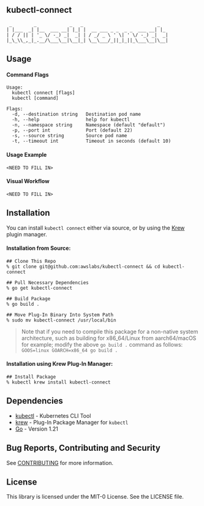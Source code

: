 ## kubectl-connect

```
 _        _            _   _                           _
| |___  _| |__  ___ __| |_| |  __ ___ _ _  _ _  ___ __| |_
| / / || | '_ \/ -_) _|  _| | / _/ _ \ ' \| ' \/ -_) _|  _|
|_\_\\_,_|_.__/\___\__|\__|_| \__\___/_||_|_||_\___\__|\__|
```

## Usage
#### Command Flags
```
Usage:
  kubectl connect [flags]
  kubectl [command]

Flags:
  -d, --destination string   Destination pod name
  -h, --help                 help for kubectl
  -n, --namespace string     Namespace (default "default")
  -p, --port int             Port (default 22)
  -s, --source string        Source pod name
  -t, --timeout int          Timeout in seconds (default 10)
```
#### Usage Example
```
<NEED TO FILL IN>
```
#### Visual Workflow
```
<NEED TO FILL IN>
```
## Installation
You can install `kubectl connect` either via source, or by using the [Krew](https://github.com/kubernetes-sigs/krew) plugin manager.

#### Installation from Source:
```
## Clone This Repo
% git clone git@github.com:awslabs/kubectl-connect && cd kubectl-connect

## Pull Necessary Dependencies
% go get kubectl-connect

## Build Package
% go build .

## Move Plug-In Binary Into System Path
% sudo mv kubectl-connect /usr/local/bin
```
> Note that if you need to compile this package for a non-native system architecture, such as building for x86_64/Linux from aarch64/macOS for example; modify the above `go build .` command as follows: `GOOS=linux GOARCH=x86_64 go build .`

#### Installation using Krew Plug-In Manager:
```
## Install Package
% kubectl krew install kubectl-connect
```

## Dependencies
- [kubectl](https://kubernetes.io/docs/tasks/tools/) - Kubernetes CLI Tool
- [krew](https://github.com/kubernetes-sigs/krew) - Plug-In Package Manager for `kubectl`
- [Go](https://www.golang.org/) - Version 1.21

## Bug Reports, Contributing and Security

See [CONTRIBUTING](CONTRIBUTING.md#security-issue-notifications) for more information.

## License

This library is licensed under the MIT-0 License. See the LICENSE file.
